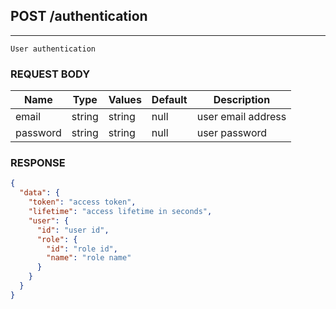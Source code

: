 ## **POST** /authentication

---

`` User authentication ``

### **REQUEST BODY**

| Name     | Type   | Values  | Default | Description        |
| -------- | ------ | ------- | ------- | ------------------ |
| email    | string | string  | null    | user email address |
| password | string | string  | null    | user password      |


### **RESPONSE**
``` json
{
  "data": {
    "token": "access token",
    "lifetime": "access lifetime in seconds",
    "user": {
      "id": "user id",
      "role": {
        "id": "role id",
        "name": "role name"
      }
    }
  }
}
```